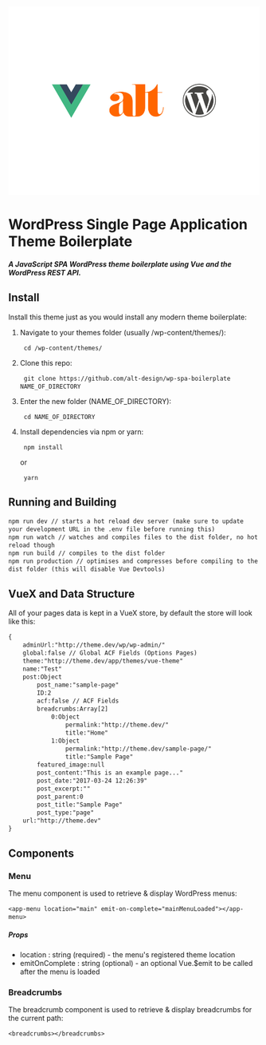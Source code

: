 ![alt tag](https://raw.githubusercontent.com/alt-design/wp-spa-boilerplate/master/screenshot.jpg)

# WordPress Single Page Application Theme Boilerplate
##### A JavaScript SPA WordPress theme boilerplate using Vue and the WordPress REST API.


## Install
Install this theme just as you would install any modern theme boilerplate:

1. Navigate to your themes folder (usually /wp-content/themes/):
        
        cd /wp-content/themes/

2. Clone this repo:
    
        git clone https://github.com/alt-design/wp-spa-boilerplate NAME_OF_DIRECTORY

3. Enter the new folder (NAME_OF_DIRECTORY):

        cd NAME_OF_DIRECTORY
        
4. Install dependencies via npm or yarn:

        npm install 
    or
    
        yarn
        
## Running and Building

    npm run dev // starts a hot reload dev server (make sure to update your development URL in the .env file before running this)
    npm run watch // watches and compiles files to the dist folder, no hot reload though
    npm run build // compiles to the dist folder
    npm run production // optimises and compresses before compiling to the dist folder (this will disable Vue Devtools)
    
## VueX and Data Structure
All of your pages data is kept in a VueX store, by default the store will look like this:

    {
        adminUrl:"http://theme.dev/wp/wp-admin/"
        global:false // Global ACF Fields (Options Pages)
        theme:"http://theme.dev/app/themes/vue-theme"
        name:"Test"
        post:Object
            post_name:"sample-page"
            ID:2
            acf:false // ACF Fields
            breadcrumbs:Array[2]
                0:Object
                    permalink:"http://theme.dev/"
                    title:"Home"
                1:Object
                    permalink:"http://theme.dev/sample-page/"
                    title:"Sample Page"
            featured_image:null
            post_content:"This is an example page..."
            post_date:"2017-03-24 12:26:39"
            post_excerpt:""
            post_parent:0
            post_title:"Sample Page"
            post_type:"page"
        url:"http://theme.dev"
    } 

## Components

### Menu
The menu component is used to retrieve & display WordPress menus:

    <app-menu location="main" emit-on-complete="mainMenuLoaded"></app-menu>
    
##### Props

- location : string (required) - the menu's registered theme location
- emitOnComplete : string (optional) - an optional Vue.$emit to be called after the menu is loaded
 
 
### Breadcrumbs
The breadcrumb component is used to retrieve & display breadcrumbs for the current path:

    <breadcrumbs></breadcrumbs>

